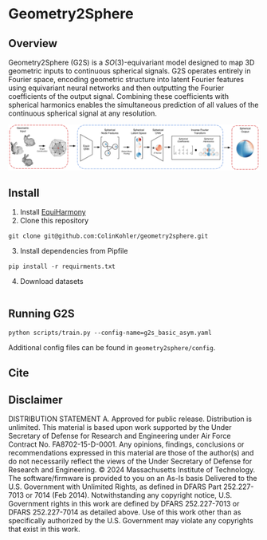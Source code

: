 # Geometry2Sphere

## Overview

Geometry2Sphere (G2S) is a $SO(3)$-equivariant model designed to map 3D geometric inputs to continuous spherical signals.
G2S operates entirely in Fourier space, encoding geometric structure into latent Fourier features using equivariant neural networks and then outputting
the Fourier coefficients of the output signal.
Combining these coefficients with spherical harmonics enables the simultaneous prediction of all values of the continuous spherical signal at any resolution.

<kbd>![Geometry2Sphere](G2S.png)</kbd>

## Install
1. Install [EquiHarmony](https://github.com/ColinKohler/EquiHarmony)
2. Clone this repository
```
git clone git@github.com:ColinKohler/geometry2sphere.git
```
3. Install dependencies from Pipfile
```
pip install -r requirments.txt
```
4. Download datasets
```

```

## Running G2S
```
python scripts/train.py --config-name=g2s_basic_asym.yaml
```
Additional config files can be found in `geometry2sphere/config`.

## Cite

## Disclaimer

DISTRIBUTION STATEMENT A. Approved for public release. Distribution is unlimited.
This material is based upon work supported by the Under Secretary of Defense for Research and Engineering under Air Force Contract No. FA8702-15-D-0001.
Any opinions, findings, conclusions or recommendations expressed in this material are those of the author(s) and do not necessarily reflect the views of the Under 
Secretary of Defense for Research and Engineering. © 2024 Massachusetts Institute of Technology.
The software/firmware is provided to you on an As-Is basis
Delivered to the U.S. Government with Unlimited Rights, as defined in DFARS Part 252.227-7013 or 7014 (Feb 2014). Notwithstanding any copyright notice, U.S. Government
rights in this work are defined by DFARS 252.227-7013 or DFARS 252.227-7014 as detailed above. Use of this work other than as specifically authorized by the U.S.
Government may violate any copyrights that exist in this work.
